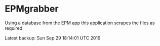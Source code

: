 # EPMgrabber
Using a database from the EPM app this application scrapes the files as required


Latest backup: Sun Sep 29 18:14:01 UTC 2019
